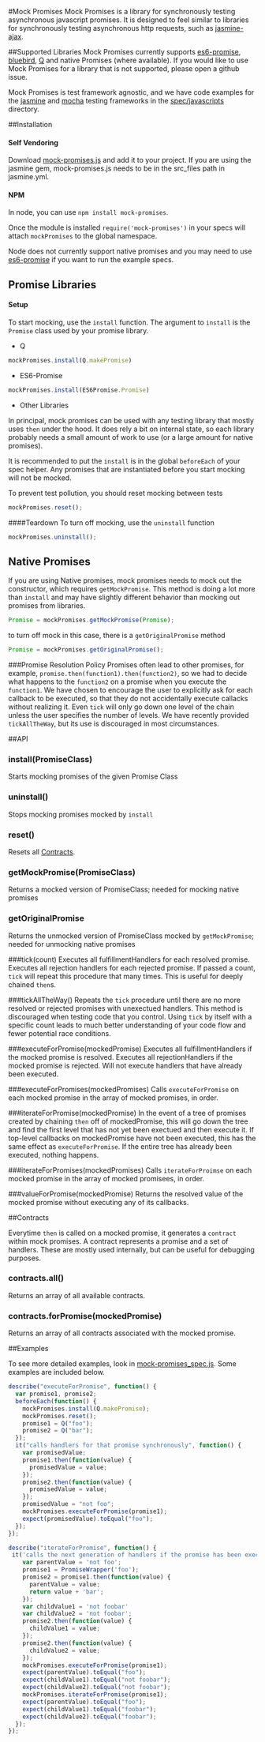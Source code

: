 #Mock Promises
Mock Promises is a library for synchronously testing asynchronous javascript promises.  It is designed to feel similar to libraries for synchronously testing asynchronous http requests, such as [jasmine-ajax].

##Supported Libraries
Mock Promises currently supports [es6-promise], [bluebird], [Q] and native Promises (where available). If you would like to use Mock Promises for a library that is not supported, please open a github issue.

Mock Promises is test framework agnostic, and we have code examples for the [jasmine] and [mocha] testing frameworks in the [spec/javascripts] directory.

##Installation
#### Self Vendoring

Download [mock-promises.js] and add it to your project.  If you are using the jasmine gem, mock-promises.js needs to be in the src_files path in jasmine.yml.

#### NPM
In node, you can use `npm install mock-promises`.  

Once the module is installed `require('mock-promises')` in your specs will attach `mockPromises` to the global namespace.

Node does not currently support native promises and you may need to use [es6-promise] if you want to run the example specs.

## Promise Libraries
#### Setup

To start mocking, use the `install` function.  The argument to `install` is the `Promise` class used by your promise library. 
- Q
```js
mockPromises.install(Q.makePromise)
```
- ES6-Promise
```js
mockPromises.install(ES6Promise.Promise)
```

- Other Libraries

In principal, mock promises can be used with any testing library that mostly uses `then` under the hood. It does rely a bit on internal state, so each library probably needs a small amount of work to use (or a large amount for native promises).

It is recommended to put the `install` is in the global `beforeEach` of your spec helper.  Any promises that are instantiated before you start mocking will not be mocked.

To prevent test pollution, you should reset mocking between tests
```js
mockPromises.reset();
```

####Teardown
To turn off mocking, use the `uninstall` function

```js
mockPromises.uninstall();
```

## Native Promises
If you are using Native promises, mock promises needs to mock out the constructor, which requires `getMockPromise`.  This method is doing a lot more than `install` and may have slightly different behavior than mocking out promises from libraries.

```js
Promise = mockPromises.getMockPromise(Promise);
```

to turn off mock in this case, there is a `getOriginalPromise` method

```js
Promise = mockPromises.getOriginalPromise();
```

###Promise Resolution Policy
Promises often lead to other promises, for example, `promise.then(function1).then(function2)`, so we had to decide what happens to the `function2` on a promise when you execute the `function1`. We have chosen to encourage the user to explicitly ask for each callback to be executed, so that they do not accidentally execute callacks without realizing it. Even `tick` will only go down one level of the chain unless the user specifies the number of levels. We have recently provided `tickAllTheWay`, but its use is discouraged in most circumstances.

##API

### install(PromiseClass)
Starts mocking promises of the given Promise Class

### uninstall()
Stops mocking promises mocked by `install`

### reset()
Resets all [Contracts].

### getMockPromise(PromiseClass)
Returns a mocked version of PromiseClass; needed for mocking native promises

### getOriginalPromise
Returns the unmocked version of PromiseClass mocked by `getMockPromise`; needed for unmocking native promises

###tick(count)
Executes all fulfillmentHandlers for each resolved promise. Executes all rejection handlers for each rejected promise. If passed a count, `tick` will repeat this procedure that many times. This is useful for deeply chained `then`s.

###tickAllTheWay()
Repeats the `tick` procedure until there are no more resolved or rejected promises with unexectued handlers. This method is discouraged when testing code that you control. Using `tick` by itself with a specific count leads to much better understanding of your code flow and fewer potential race conditions.

###executeForPromise(mockedPromise)
Executes all fulfillmentHandlers if the mocked promise is resolved. Executes all rejectionHandlers if the mocked promise is rejected. Will not execute handlers that have already been executed.

###executeForPromises(mockedPromises)
Calls `executeForPromise` on each mocked promise in the array of mocked promises, in order.

###iterateForPromise(mockedPromise)
In the event of a tree of promises created by chaining `then` off of mockedPromise, this will go down the tree and find the first level that has not yet been exectued and then execute it. If top-level callbacks on mockedPromise have not been executed, this has the same effect as `executeForPromise`. If the entire tree has already been executed, nothing happens.

###iterateForPromises(mockedPromises)
Calls `iterateForProimse` on each mocked promise in the array of mocked promisees, in order.

###valueForPromise(mockedPromise)
Returns the resolved value of the mocked promise without executing any of its callbacks.

##<a id="Contracts"></a>Contracts

Everytime `then` is called on a mocked promise, it generates a `contract` within mock promises.  A contract represents a promise and a set of handlers.  These are mostly used internally, but can be useful for debugging purposes.  

### contracts.all()
Returns an array of all available contracts.

### contracts.forPromise(mockedPromise)
Returns an array of all contracts associated with the mocked promise. 

##Examples

To see more detailed examples, look in [mock-promises_spec.js]. Some examples are included below.

```js
describe("executeForPromise", function() {
  var promise1, promise2;
  beforeEach(function() {
    mockPromises.install(Q.makePromise);
    mockPromises.reset();
    promise1 = Q("foo");
    promise2 = Q("bar");
  });
  it("calls handlers for that promise synchronously", function() {
    var promisedValue;
    promise1.then(function(value) {
      promisedValue = value;
    });
    promise2.then(function(value) {
      promisedValue = value;
    });
    promisedValue = "not foo";
    mockPromises.executeForPromise(promise1);
    expect(promisedValue).toEqual("foo");
  });
});

describe("iterateForPromise", function() {
 it('calls the next generation of handlers if the promise has been executed', function() {
    var parentValue = 'not foo';
    promise1 = PromiseWrapper('foo');
    promise2 = promise1.then(function(value) {
      parentValue = value;
      return value + 'bar';
    });
    var childValue1 = 'not foobar'
    var childValue2 = 'not foobar';
    promise2.then(function(value) {
      childValue1 = value;
    });
    promise2.then(function(value) {
      childValue2 = value;
    });
    mockPromises.executeForPromise(promise1);
    expect(parentValue).toEqual("foo");
    expect(childValue1).toEqual("not foobar");
    expect(childValue2).toEqual("not foobar");
    mockPromises.iterateForPromise(promise1);
    expect(parentValue).toEqual("foo");
    expect(childValue1).toEqual("foobar");
    expect(childValue2).toEqual("foobar");
  });
});

```

[Contracts]:#Contracts
[jasmine]:https://github.com/pivotal/jasmine
[mocha]:https://github.com/visionmedia/mocha
[spec/javascripts]:https://github.com/charleshansen/mock-promises/tree/master/spec/javascripts
[jasmine-ajax]:https://github.com/pivotal/jasmine-ajax
[mock-promises.js]:https://github.com/charleshansen/mock-promises/blob/master/lib/mock-promises.js
[mock-promises_spec.js]:https://github.com/charleshansen/mock-promises/blob/master/spec/javascripts/mock-promises_spec.js
[Q]:https://github.com/kriskowal/q
[RSVP]:https://github.com/tildeio/rsvp.js/
[es6-promise]:https://github.com/jakearchibald/es6-promise
[bluebird]:https://github.com/petkaantonov/bluebird

